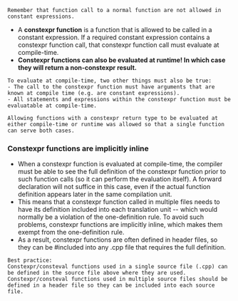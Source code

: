```ad-note
Remember that function call to a normal function are not allowed in constant expressions.
```
- A **constexpr function** is a function that is allowed to be called in a constant expression. If a required constant expression contains a constexpr function call, that constexpr function call must evaluate at compile-time.
- **Constexpr functions can also be evaluated at runtime! In which case they will return a non-constexpr result.**

```ad-info
To evaluate at compile-time, two other things must also be true:
- The call to the constexpr function must have arguments that are known at compile time (e.g. are constant expressions).
- All statements and expressions within the constexpr function must be evaluatable at compile-time.
```

```ad-note
Allowing functions with a constexpr return type to be evaluated at either compile-time or runtime was allowed so that a single function can serve both cases.
```

### Constexpr functions are implicitly inline
- When a constexpr function is evaluated at compile-time, the compiler must be able to see the full definition of the constexpr function prior to such function calls (so it can perform the evaluation itself). A forward declaration will not suffice in this case, even if the actual function definition appears later in the same compilation unit.
- This means that a constexpr function called in multiple files needs to have its definition included into each translation unit -- which would normally be a violation of the one-definition rule. To avoid such problems, constexpr functions are implicitly inline, which makes them exempt from the one-definition rule.
- As a result, constexpr functions are often defined in header files, so they can be \#included into any .cpp file that requires the full definition.

```ad-tip
Best practice:
Constexpr/consteval functions used in a single source file (.cpp) can be defined in the source file above where they are used.
Constexpr/consteval functions used in multiple source files should be defined in a header file so they can be included into each source file.
```